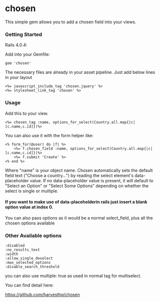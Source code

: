 chosen
======

This simple gem allows you to add a chosen field into your views.

### Getting Started

Rails 4.0.4:

Add into your Gemfile:

    gem 'chosen'

The necessary files are already in your asset pipeline. Just add below lines in your layout

    <%= javascript_include_tag 'chosen.jquery' %>
    <%= stylesheet_link_tag 'chosen' %>

### Usage

Add this to your view.

	<%= chosen_tag :name, options_for_select(Country.all.map{|c|[c.name,c.id]})%>


You can also use it with the form helper like:

    <% form_for(@user) do |f| %>
        <%= f.chosen_field :name, options_for_select(Country.all.map{|c|[c.name,c.id]})%>
        <%= f.submit 'Create' %>
    <% end %>

Where "name" is your object name. Chosen automatically sets the default field text ("Choose a country...") by reading the select element's data-placeholder value. If no data-placeholder value is present, it will default to "Select an Option" or "Select Some Options" depending on whether the select is single or multiple.
#### If you want to make use of data-placeholderin rails just insert a blank option value at index 0.

You can also pass options as it would be a normal select_field, plus all the chosen options available 

### Other Available options

    :disabled
    :no_results_text
    :width
    :allow_single_deselect
    :max_selected_options
    :disable_search_threshold

you can also use multiple: true as used in normal tag for multiselect.

You can find detail here:

https://github.com/harvesthq/chosen
